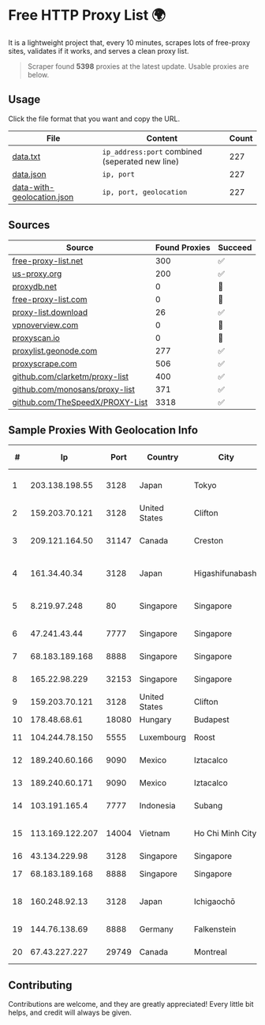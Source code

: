 
# Free HTTP Proxy List 🌍

It is a lightweight project that, every 10 minutes, scrapes lots of free-proxy sites, validates if it works, and serves a clean proxy list.


> Scraper found **5398** proxies at the latest update. Usable proxies are below.

## Usage

Click the file format that you want and copy the URL.


|File|Content|Count|
|----|-------|-----|
|[data.txt](https://raw.githubusercontent.com/themiralay/Proxy-List-World/master/data.txt)|`ip_address:port` combined (seperated new line)|227|
|[data.json](https://raw.githubusercontent.com/themiralay/Proxy-List-World/master/data.json)|`ip, port`|227|
|[data-with-geolocation.json](https://raw.githubusercontent.com/themiralay/Proxy-List-World/master/data-with-geolocation.json)|`ip, port, geolocation`|227|

## Sources

|Source|Found Proxies|Succeed|
|------|-------------|-------|
|[free-proxy-list.net](https://free-proxy-list.net)|300|✅|
|[us-proxy.org](https://www.us-proxy.org)|200|✅|
|[proxydb.net](http://proxydb.net)|0|🚫|
|[free-proxy-list.com](https://free-proxy-list.com/?page=&port=&type%5B%5D=http&type%5B%5D=https&up_time=0&search=Search)|0|🚫|
|[proxy-list.download](https://www.proxy-list.download/HTTP)|26|✅|
|[vpnoverview.com](https://vpnoverview.com/privacy/anonymous-browsing/free-proxy-servers)|0|🚫|
|[proxyscan.io](https://www.proxyscan.io)|0|🚫|
|[proxylist.geonode.com](https://proxylist.geonode.com/api/proxy-list?limit=300&page=1&sort_by=lastChecked&sort_type=desc&protocols=http,https)|277|✅|
|[proxyscrape.com](https://api.proxyscrape.com/v2/?request=displayproxies&protocol=http&timeout=10000&country=all&ssl=all&anonymity=all)|506|✅|
|[github.com/clarketm/proxy-list](https://raw.githubusercontent.com/clarketm/proxy-list/master/proxy-list-raw.txt)|400|✅|
|[github.com/monosans/proxy-list](https://raw.githubusercontent.com/monosans/proxy-list/main/proxies/http.txt)|371|✅|
|[github.com/TheSpeedX/PROXY-List](https://raw.githubusercontent.com/TheSpeedX/PROXY-List/master/http.txt)|3318|✅|


## Sample Proxies With Geolocation Info

|#|Ip|Port|Country|City|Internet Service Provider|
|-|--|----|-------|----|-------------------------|
|1|203.138.198.55|3128|Japan|Tokyo|NTT PC Communications, Inc.|
|2|159.203.70.121|3128|United States|Clifton|DigitalOcean, LLC|
|3|209.121.164.50|31147|Canada|Creston|TELUS Communications Inc.|
|4|161.34.40.34|3128|Japan|Higashifunabashi|NTT PC Communications, Inc.|
|5|8.219.97.248|80|Singapore|Singapore|Alibaba Cloud (Singapore) Private Limited|
|6|47.241.43.44|7777|Singapore|Singapore|Alibaba Cloud LLC|
|7|68.183.189.168|8888|Singapore|Singapore|DigitalOcean, LLC|
|8|165.22.98.229|32153|Singapore|Singapore|DigitalOcean, LLC|
|9|159.203.70.121|3128|United States|Clifton|DigitalOcean, LLC|
|10|178.48.68.61|18080|Hungary|Budapest|UPC|
|11|104.244.78.150|5555|Luxembourg|Roost|FranTech Solutions|
|12|189.240.60.166|9090|Mexico|Iztacalco|Uninet S.A. de C.V.|
|13|189.240.60.171|9090|Mexico|Iztacalco|Uninet S.A. de C.V.|
|14|103.191.165.4|7777|Indonesia|Subang|PT Sakti Wijaya Network|
|15|113.169.122.207|14004|Vietnam|Ho Chi Minh City|VietNam Post and Telecom Corporation|
|16|43.134.229.98|3128|Singapore|Singapore|Aceville Pte.ltd|
|17|68.183.189.168|8888|Singapore|Singapore|DigitalOcean, LLC|
|18|160.248.92.13|3128|Japan|Ichigaochō|NTT PC Communications, Inc.|
|19|144.76.138.69|8888|Germany|Falkenstein|Hetzner Online GmbH|
|20|67.43.227.227|29749|Canada|Montreal|GloboTech Communications|



## Contributing

Contributions are welcome, and they are greatly appreciated! Every
little bit helps, and credit will always be given.

